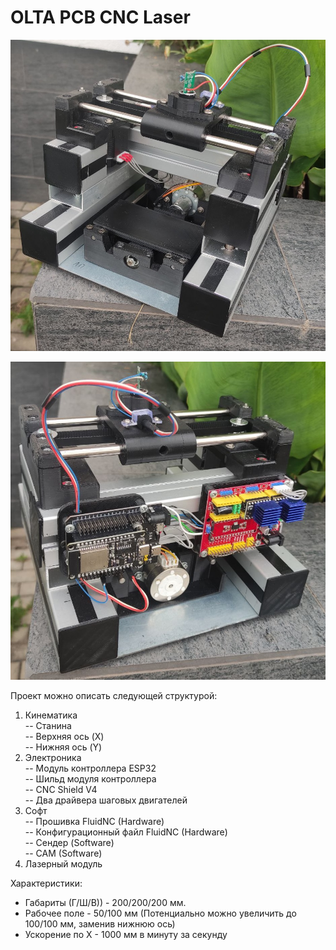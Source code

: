 # OLTA PCB CNC Laser

<p align="center">
 <img width="700px" src="src/Перед.jpg" alt="qr"/>
</p>

<p align="center">
 <img width="700px" src="src/Зад.jpg" alt="qr"/>
</p>

Проект можно описать следующей структурой:
1. Кинематика  
   -- Станина  
   -- Верхняя ось (X)  
   -- Нижняя ось (Y)  
2. Электроника  
   -- Модуль контроллера ESP32  
   -- Шильд модуля контроллера  
   -- CNC Shield V4  
   -- Два драйвера шаговых двигателей  
5. Софт  
   -- Прошивка FluidNC (Hardware)  
   -- Конфигурационный файл FluidNC (Hardware)  
   -- Сендер (Software)  
   -- CAM  (Software)
7. Лазерный модуль

Характеристики:
- Габариты (Г/Ш/В)) - 200/200/200 мм.
- Рабочее поле - 50/100 мм (Потенциально можно увеличить до 100/100 мм, заменив нижнюю ось)
- Ускорение по X - 1000 мм в минуту за секунду
